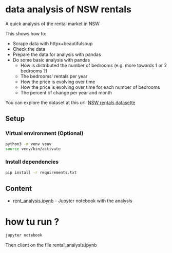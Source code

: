 # data analysis of NSW rentals
A quick analysis of the rental market in NSW

This shows how to:

- Scrape data with httpx+beautifulsoup
- Check the data
- Prepare the data for analysis with pandas
- Do some basic analysis with pandas
  - How is distributed the number of bedrooms (e.g. more towards 1 or 2 bedrooms ?)
  - The bedrooms' rentals per year
  - How the price is evolving over time
  - How the price is evolving over time for each number of bedrooms
  - The percent of change per year and month

You can explore the dataset at this url: [NSW rentals datasette](https://nsw-rentals.moospirit.org/)

## Setup

### Virtual environment (Optional)
```bash
python3 -m venv venv
source venv/bin/activate

```

### Install dependencies
```bash
pip install -r requirements.txt
```

## Content

- [rent_analysis.ipynb](rental_analysis.ipynb) - Jupyter notebook with the analysis

# how tu run ?

```bash
jupyter notebook
```

Then client on the file rental_analysis.ipynb